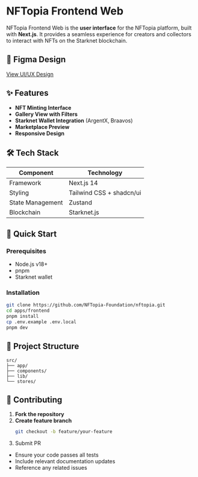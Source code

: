 # NFTopia Frontend Web

NFTopia Frontend Web is the **user interface** for the NFTopia platform, built with **Next.js**. It provides a seamless experience for creators and collectors to interact with NFTs on the Starknet blockchain.

## 🔗 Figma Design
[View UI/UX Design](https://www.figma.com/design/Cg75Fx3YzfP2KzyiYa0vLU/NFTopia?node-id=0-1&t=6ky2MmrZqKyqspAB-1)

## ✨ Features
- **NFT Minting Interface**
- **Gallery View with Filters**
- **Starknet Wallet Integration** (ArgentX, Braavos)
- **Marketplace Preview**
- **Responsive Design**

## 🛠️ Tech Stack
| Component        | Technology |
|------------------|------------|
| Framework        | Next.js 14 |
| Styling          | Tailwind CSS + shadcn/ui |
| State Management | Zustand |
| Blockchain       | Starknet.js |

## 🚀 Quick Start

### Prerequisites
- Node.js v18+
- pnpm
- Starknet wallet

### Installation
```bash
git clone https://github.com/NFTopia-Foundation/nftopia.git
cd apps/frontend
pnpm install
cp .env.example .env.local
pnpm dev
```

## 📂 Project Structure

```text
src/
├── app/
├── components/
├── lib/
└── stores/
```

## 🤝 Contributing

1. **Fork the repository**
2. **Create feature branch**  
   ```bash
   git checkout -b feature/your-feature
3. Submit PR
- Ensure your code passes all tests
- Include relevant documentation updates
- Reference any related issues
